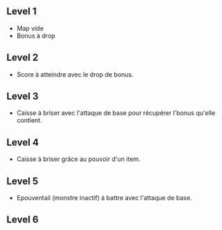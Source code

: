 ## Level 1
- Map vide
- Bonus à drop

## Level 2
- Score à atteindre avec le drop de bonus.

## Level 3
- Caisse à briser avec l'attaque de base pour récupérer l'bonus qu'elle contient.

## Level 4
- Caisse à briser grâce au pouvoir d'un item.

## Level 5
- Epouventail (monstre inactif) à battre avec l'attaque de base.

## Level 6
